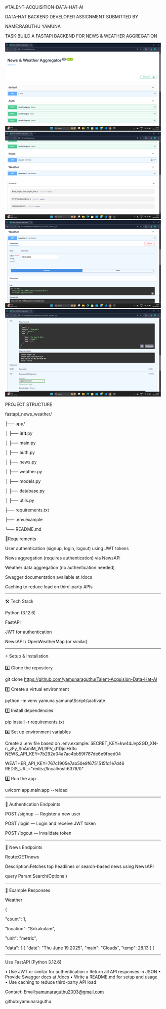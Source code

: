 #TALENT-ACQUISITION-DATA-HAT-AI

DATA-HAT BACKEND DEVELOPER ASSIGNMENT
SUBMITTED BY 

NAME:RAGUTHU YAMUNA

TASK:BUILD A FASTAPI BACKEND FOR NEWS & WEATHER AGGREGATION


![Screenshot (129)](https://github.com/yamunaraguthu/Talent-Acquisition-Data-Hat-AI/blob/main/Screenshot%20(129).png)
![Screenshot (129)](https://github.com/yamunaraguthu/Talent-Acquisition-Data-Hat-AI/blob/main/Screenshot%20(130).png)
![Screenshot (129)](https://github.com/yamunaraguthu/Talent-Acquisition-Data-Hat-AI/blob/main/Screenshot%20(131).png)
![Screenshot (129)](https://github.com/yamunaraguthu/Talent-Acquisition-Data-Hat-AI/blob/main/Screenshot%20(132).png)

PROJECT STRUCTURE

fastapi_news_weather/

├── app/

│   ├── __init__.py

│   ├── main.py

│   ├── auth.py

│   ├── news.py

│   ├── weather.py

│   ├── models.py

│   ├── database.py

│   ├── utils.py

├── requirements.txt

├── .env.example

└── README.md


🚀Requirements



User authentication (signup, login, logout) using JWT tokens

News aggregation (requires authentication) via NewsAPI

Weather data aggregation (no authentication needed)

Swagger documentation available at /docs

Caching to reduce load on third-party APIs

---


🛠 Tech Stack

Python (3.12.6)

FastAPI

JWT for authentication

NewsAPI / OpenWeatherMap (or similar)

---


⚡ Setup & Installation

1️⃣ Clone the repository

git clone https://github.com/yamunaraguthu/Talent-Acquision-Data-Hat-AI




2️⃣ Create a virtual environment

python -m venv yamuna
yamuna\Scripts\activate    



3️⃣ Install dependencies

pip install -r requirements.txt



4️⃣ Set up environment variables


Create a .env file based on .env.example:
SECRET_KEY=kw4dJvpSGD_XN-n_zFy_SnAmiM_WL9PV_d1DjolHr3o
NEWS_API_KEY=7b292e04a7ac4bb59f787de6e9fbed04

WEATHER_API_KEY=767c1905e7ab50e9f6751515fd1e7d46
REDIS_URL="redis://localhost:6379/0"



5️⃣ Run the app

uvicorn app.main:app --reload

---


📌 Authentication Endpoints

POST /signup — Register a new user

POST /login — Login and receive JWT token

POST /logout — Invalidate token

---


📌 News Endpoints

Route:GET/news

Description:Fetches top headlines or search-based news using NewsAPI

query Param:Search(Optional)

---

📝 Example Responses

Weather

{

  "count": 1,
  
  "location": "Srikakulam",
  
  "unit": "metric",
  
  "data": [
    {
      "date": "Thu June 19 2025",
      "main": "Clouds",
      "temp": 28.13
    }
  ]

---

Use FastAPI (Python 3.12.6)

• Use JWT or similar for authentication
• Return all API responses in JSON
• Provide Swagger docs at /docs
• Write a README.md for setup and usage
• Use caching to reduce third-party API load

Contact:
Email:yamunaraguthu2003@gmail.com

github:yamunaraguthu


